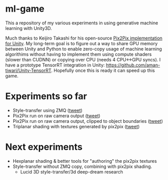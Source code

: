 # ml-game

This a repository of my various experiments in using generative machine learning with Unity3D.

Much thanks to Keijiro Takashi for his open-source [Pix2Pix implementation for Unity](https://github.com/keijiro/Pix2Pix).  My long-term goal is to figure out a way to share 
GPU memory between Unity and Python to enable zero-copy usage of machine learning algorithims without having to implement them using 
compute shaders (slower than CUDNN) or copying over CPU (needs 4 CPU<->GPU syncs). 
I have a prototype TensorRT integration in Unity: https://github.com/aman-tiwari/Unity-TensorRT. Hopefully once this is ready it can speed up this game.

# Experiments so far
* Style-transfer using ZMQ ([tweet](https://twitter.com/aman_gif/status/980956169320763392))
* Pix2Pix run on raw camera output ([tweet](https://twitter.com/aman_gif/status/1061452857369608192))
* Pix2Pix run on raw camera output, clipped to object boundaries ([tweet](https://twitter.com/aman_gif/status/1061466608420433920))
* Triplanar shading with textures generated by pix2pix ([tweet](https://twitter.com/aman_gif/status/1061530710106873856))

# Next experiments
* Hexplanar shading & better tools for "authoring" the pix2pix textures
* Style-transfer without ZMQ copy, combining with pix2pix shading.
  * Lucid 3D style-transfer/3d deep-dream research
